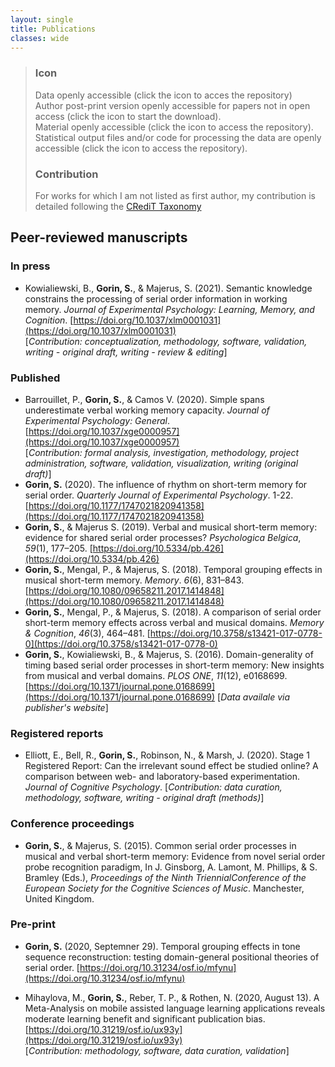 ```yaml
---
layout: single
title: Publications
classes: wide
---
```


> ### Icon
> <i class="fas fa-database"></i> Data openly accessible (click the icon to acces the repository) <br/>
> <i class="fas fa-file-alt"></i> Author post-print version openly accessible for papers not in open access (click the icon to start the download). <br/>
> <i class="fas fa-cog"></i> Material openly accessible (click the icon to access the repository). <br/>
> <i class="fas fa-file-code"></i> Statistical output files and/or code for processing the data are openly accessible (click the icon to access the repository).
>
> ### Contribution
> For works for which I am not listed as first author, my contribution is detailed following the [CRediT Taxonomy](https://casrai.org/credit/)

## Peer-reviewed manuscripts

### In press

+ Kowialiewski, B., **Gorin, S.**, & Majerus, S. (2021). Semantic knowledge constrains the processing of serial order information in working memory. *Journal of Experimental Psychology: Learning, Memory, and Cognition*. [https://doi.org/10.1037/xlm0001031](https://doi.org/10.1037/xlm0001031) [<i class="fas fa-file-alt"></i>](https://psyarxiv.com/bk34p/) [<i class="fas fa-database"></i>](https://osf.io/a4d29/) [<i class="fas fa-cog"></i>](https://osf.io/a4d29/) [<i class="fas fa-file-code"></i>](https://osf.io/a4d29/) <br/>
\[*Contribution:  conceptualization, methodology, software, validation, writing - original draft, writing - review & editing*\]

### Published

+ Barrouillet, P., **Gorin, S.**, & Camos V. (2020). Simple spans underestimate verbal working memory capacity. *Journal of Experimental Psychology: General*. [https://doi.org/10.1037/xge0000957](https://doi.org/10.1037/xge0000957) [<i class="fas fa-file-alt"></i>](https://archive-ouverte.unige.ch/unige:141203) [<i class="fas fa-database"></i>](https://osf.io/7k52n) [<i class="fas fa-cog"></i>](https://osf.io/7k52n) [<i class="fas fa-file-code"></i>](https://osf.io/7k52n) <br/>
\[*Contribution: formal analysis, investigation, methodology, project administration, software, validation, visualization, writing (original draft)*\]
+ **Gorin, S.** (2020). The influence of rhythm on short-term memory for serial order. *Quarterly Journal of Experimental Psychology*. 1-22. [https://doi.org/10.1177/1747021820941358](https://doi.org/10.1177/1747021820941358) [<i class="fas fa-file-alt"></i>](../Gorin_2020_QJEP.pdf) [<i class="fas fa-database"></i>](https://osf.io/dkaw9/) [<i class="fas fa-cog"></i>](https://osf.io/s3tvh) [<i class="fas fa-file-code"></i>](https://osf.io/dkaw9/)
+ **Gorin, S.**, & Majerus S. (2019). Verbal and musical short-term memory: evidence for shared serial order processes? *Psychologica Belgica*, *59*(1), 177–205. [https://doi.org/10.5334/pb.426](https://doi.org/10.5334/pb.426) <i class="ai ai-open-access"></i> [<i class="fas fa-database"></i>](https://osf.io/hwrms/)
+ **Gorin, S.**, Mengal, P., & Majerus, S. (2018). Temporal grouping effects in musical short-term memory. *Memory*. *6*(6), 831–843. [https://doi.org/10.1080/09658211.2017.1414848](https://doi.org/10.1080/09658211.2017.1414848) [<i class="fas fa-file-alt"></i>](https://orbi.uliege.be/bitstream/2268/216786/1/Gorin%20Mengal%20Majerus_Memory_2017.pdf) [<i class="fas fa-database"></i>](https://osf.io/tdhkv/)
+ **Gorin, S.**, Mengal, P., & Majerus, S. (2018). A comparison of serial order short-term memory effects across verbal and musical domains. *Memory & Cognition*, *46*(3), 464–481. [https://doi.org/10.3758/s13421-017-0778-0](https://doi.org/10.3758/s13421-017-0778-0) [<i class="fas fa-file-alt"></i>](https://orbi.uliege.be/bitstream/2268/217883/3/Gorin%20Mengal%20Majerus_MemCogn_2017.pdf) [<i class="fas fa-database"></i>](https://osf.io/6kvrz/)
+ **Gorin, S.**, Kowialiewski, B., & Majerus, S. (2016). Domain-generality of timing based serial order processes in short-term memory: New insights from musical and verbal domains. *PLOS ONE*, *11*(12), e0168699. [https://doi.org/10.1371/journal.pone.0168699](https://doi.org/10.1371/journal.pone.0168699) <i class="ai ai-open-access"></i> <i class="fas fa-database"></i> \[*Data availale via publisher's website*\]


### Registered reports

+ Elliott, E., Bell, R., **Gorin, S.**, Robinson, N., & Marsh, J. (2020). Stage 1 Registered Report: Can the irrelevant sound effect be studied online? A comparison between web- and laboratory-based experimentation. *Journal of Cognitive Psychology*. \[*Contribution: data curation, methodology, software, writing - original draft (methods)*\]

### Conference proceedings

+ **Gorin, S.**, & Majerus, S. (2015). Common serial order processes in musical and verbal short-term memory: Evidence from novel serial order probe recognition paradigm, In J. Ginsborg, A. Lamont, M. Phillips, & S. Bramley (Eds.), *Proceedings of the Ninth TriennialConference of the European Society for the Cognitive Sciences of Music*. Manchester, United Kingdom.

### Pre-print

+ **Gorin, S.** (2020, Septemner 29).  Temporal grouping effects in tone sequence reconstruction: testing domain-general positional theories of serial order. [https://doi.org/10.31234/osf.io/mfynu](https://doi.org/10.31234/osf.io/mfynu) <i class="ai ai-open-access"></i> [<i class="fas fa-database"></i>](https://osf.io/q9z6r/?view_only=ccb3f3a9af404ee3a6e1294c19367d8b) [<i class="fas fa-cog"></i>](https://osf.io/q9z6r/?view_only=ccb3f3a9af404ee3a6e1294c19367d8b) [<i class="fas fa-file-code"></i>](https://osf.io/q9z6r/?view_only=ccb3f3a9af404ee3a6e1294c19367d8b)

+ Mihaylova, M., **Gorin, S.**, Reber, T. P., & Rothen, N. (2020, August 13). A Meta-Analysis on mobile assisted language learning applications reveals moderate learning benefit and significant publication bias. [https://doi.org/10.31219/osf.io/ux93y](https://doi.org/10.31219/osf.io/ux93y) <i class="ai ai-open-access"></i> <br/> \[*Contribution: methodology, software, data curation, validation*\]
